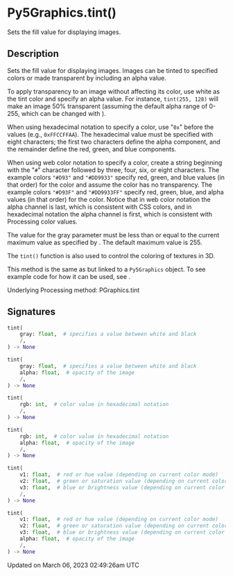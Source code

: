 # Py5Graphics.tint()

Sets the fill value for displaying images.

## Description

Sets the fill value for displaying images. Images can be tinted to specified colors or made transparent by including an alpha value.

To apply transparency to an image without affecting its color, use white as the tint color and specify an alpha value. For instance, `tint(255, 128)` will make an image 50% transparent (assuming the default alpha range of 0-255, which can be changed with [](py5graphics_color_mode)).

When using hexadecimal notation to specify a color, use "`0x`" before the values (e.g., `0xFFCCFFAA`). The hexadecimal value must be specified with eight characters; the first two characters define the alpha component, and the remainder define the red, green, and blue components.

When using web color notation to specify a color, create a string beginning with the "`#`" character followed by three, four, six, or eight characters. The example colors `"#D93"` and `"#DD9933"` specify red, green, and blue values (in that order) for the color and assume the color has no transparency. The example colors `"#D93F"` and `"#DD9933FF"` specify red, green, blue, and alpha values (in that order) for the color. Notice that in web color notation the alpha channel is last, which is consistent with CSS colors, and in hexadecimal notation the alpha channel is first, which is consistent with Processing color values.

The value for the gray parameter must be less than or equal to the current maximum value as specified by [](py5graphics_color_mode). The default maximum value is 255.

The `tint()` function is also used to control the coloring of textures in 3D.

This method is the same as [](sketch_tint) but linked to a `Py5Graphics` object. To see example code for how it can be used, see [](sketch_tint).

Underlying Processing method: PGraphics.tint

## Signatures

```python
tint(
    gray: float,  # specifies a value between white and black
    /,
) -> None

tint(
    gray: float,  # specifies a value between white and black
    alpha: float,  # opacity of the image
    /,
) -> None

tint(
    rgb: int,  # color value in hexadecimal notation
    /,
) -> None

tint(
    rgb: int,  # color value in hexadecimal notation
    alpha: float,  # opacity of the image
    /,
) -> None

tint(
    v1: float,  # red or hue value (depending on current color mode)
    v2: float,  # green or saturation value (depending on current color mode)
    v3: float,  # blue or brightness value (depending on current color mode)
    /,
) -> None

tint(
    v1: float,  # red or hue value (depending on current color mode)
    v2: float,  # green or saturation value (depending on current color mode)
    v3: float,  # blue or brightness value (depending on current color mode)
    alpha: float,  # opacity of the image
    /,
) -> None
```

Updated on March 06, 2023 02:49:26am UTC
